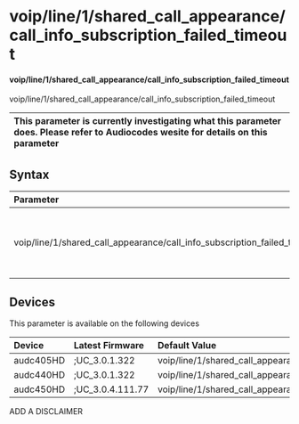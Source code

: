 ﻿---
description: voip/line/1/shared_call_appearance/call_info_subscription_failed_timeout
search: false
---

# voip/line/1/shared_call_appearance/call_info_subscription_failed_timeout

#### voip/line/1/shared_call_appearance/call_info_subscription_failed_timeout

voip/line/1/shared_call_appearance/call_info_subscription_failed_timeout


| This parameter is currently investigating what this parameter does. Please refer to Audiocodes wesite for details on this parameter | 
| :--- |

## Syntax
| Parameter | Syntax |
| :--- | :--- |
|voip/line/1/shared_call_appearance/call_info_subscription_failed_timeout | {% raw %} undefined {% endraw %}|

## Devices
This parameter is available on the following devices

| Device | Latest Firmware | Default Value |
|:---|:---|:---|
| audc405HD | ;UC_3.0.1.322 | voip/line/1/shared_call_appearance/call_info_subscription_failed_timeout=60 
| audc440HD | ;UC_3.0.1.322 | voip/line/1/shared_call_appearance/call_info_subscription_failed_timeout=60 
| audc450HD | ;UC_3.0.4.111.77 | voip/line/1/shared_call_appearance/call_info_subscription_failed_timeout=60 

ADD A DISCLAIMER
